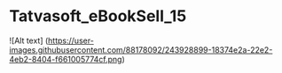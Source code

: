 # Tatvasoft_eBookSell_15
![Alt text] (https://user-images.githubusercontent.com/88178092/243928899-18374e2a-22e2-4eb2-8404-f661005774cf.png)

